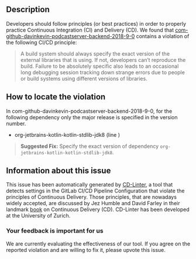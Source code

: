 
## Description
Developers should follow principles (or best practices) in order to properly practice Continuous Integration (CI) and Delivery (CD).
We found that [com-github-davinkevin-podcastserver-backend-2018-9-0](https://gitlab.com/neonox31/podcast-server/blob/master/.gitlab-ci.yml) contains a violation of the following CI/CD principle:

> A build system should always specify the exact version of the external libraries that is using.
If not, developers can’t reproduce the build. Failure to be absolutely specific also leads to an occasional long debugging session tracking down strange errors due to people or build systems using different versions of libraries.

## How to locate the violation

In com-github-davinkevin-podcastserver-backend-2018-9-0, for the following dependency only the major release is specified in the version number.

* org-jetbrains-kotlin-kotlin-stdlib-jdk8 (line )

> **Suggested Fix:** Specify the exact version of dependency `org-jetbrains-kotlin-kotlin-stdlib-jdk8`.

## Information about this issue

This issue has been automatically generated by [CD-Linter](https://gitlab.com/Jancso/configuration-analytics), a tool that detects settings in the GitLab CI/CD Pipeline Configuration that violate the principles of Continuous Delivery. Those principles, that are nowadays widely accepted, are discussed by Jez Humble and David Farley in their landmark [book](https://www.oreilly.com/library/view/continuous-delivery-reliable/9780321670250/) on Continuous Delivery (CD). CD-Linter has been developed at the University of Zurich.

### Your feedback is important for us
We are currently evaluating the effectiveness of our tool. If you agree on the reported violation and are willing to fix it, please upvote this issue.